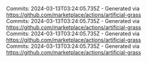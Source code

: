Commits: 2024-03-13T03:24:05.735Z - Generated via https://github.com/marketplace/actions/artificial-grass
<br>
Commits: 2024-03-13T03:24:05.735Z - Generated via https://github.com/marketplace/actions/artificial-grass
<br>
Commits: 2024-03-13T03:24:05.735Z - Generated via https://github.com/marketplace/actions/artificial-grass
<br>
Commits: 2024-03-13T03:24:05.735Z - Generated via https://github.com/marketplace/actions/artificial-grass
<br>

